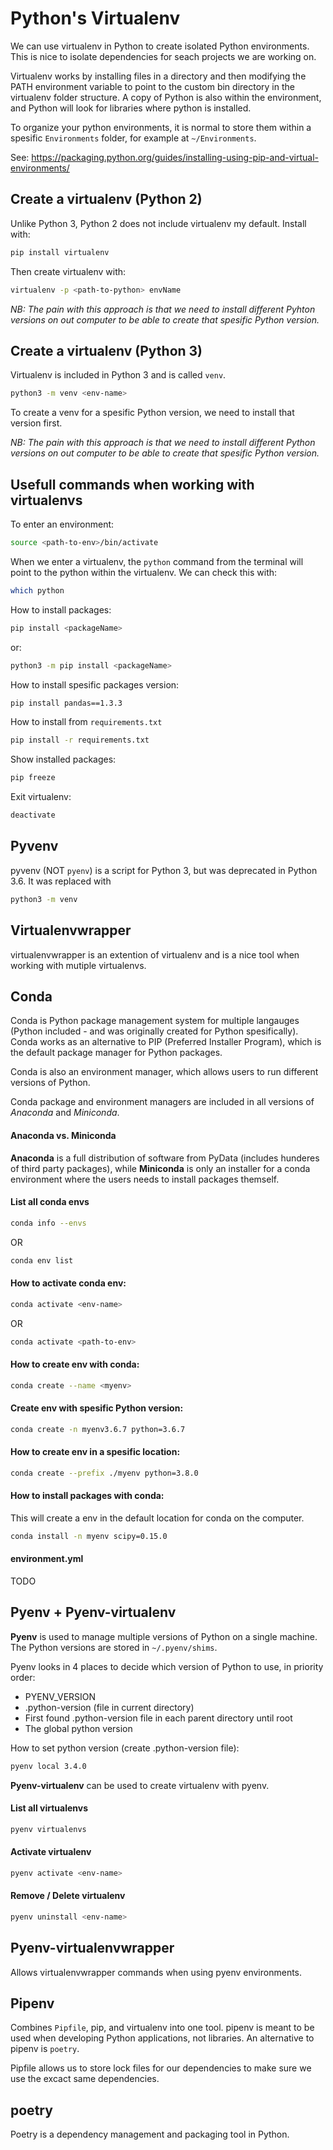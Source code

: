 
# Python's Virtualenv
We can use virtualenv in Python to create isolated Python environments. This is nice to isolate dependencies for seach projects we are working on.

Virtualenv works by installing files in a directory and then modifying the PATH environment variable to point to the custom bin directory in the virtualenv folder structure. A copy of Python is also within the environment, and Python will look for libraries where python is installed. 

To organize your python environments, it is normal to store them within a spesific `Environments` folder, for example at `~/Environments`.

See: https://packaging.python.org/guides/installing-using-pip-and-virtual-environments/



## Create a virtualenv (Python 2)
Unlike Python 3, Python 2 does not include virtualenv my default. Install with:
```bash
pip install virtualenv
```

Then create virtualenv with:
```bash
virtualenv -p <path-to-python> envName
```

*NB: The pain with this approach is that we need to install different Pyhton versions on out computer to be able to create that spesific Python version.*



## Create a virtualenv (Python 3)
Virtualenv is included in Python 3 and is called `venv`.
```bash
python3 -m venv <env-name>
```

To create a venv for a spesific Python version, we need to install that version first.

*NB: The pain with this approach is that we need to install different Python versions on out computer to be able to create that spesific Python version.*



## Usefull commands when working with virtualenvs
To enter an environment:
```bash
source <path-to-env>/bin/activate
```

When we enter a virtualenv, the `python` command from the terminal will point to the python within the virtualenv. We can check this with:
```bash
which python
```

How to install packages:
```bash
pip install <packageName>
```
or:
```bash
python3 -m pip install <packageName>
```

How to install spesific packages version:
```bash
pip install pandas==1.3.3
```

How to install from `requirements.txt`
```bash
pip install -r requirements.txt
```

Show installed packages:
```bash
pip freeze
```

Exit virtualenv:
```bash
deactivate
```



## Pyvenv
pyvenv (NOT `pyenv`) is a script for Python 3, but was deprecated in Python 3.6. It was replaced with
```bash
python3 -m venv
```



## Virtualenvwrapper
virtualenvwrapper is an extention of virtualenv and is a nice tool when working with mutiple virtualenvs. 



## Conda
Conda is Python package management system for multiple langauges (Python included - and was originally created for Python spesifically). Conda works as an alternative to PIP (Preferred Installer Program), which is the default package manager for Python packages.

Conda is also an environment manager, which allows users to run different versions of Python. 

Conda package and environment managers are included in all versions of *Anaconda* and *Miniconda*. 

#### Anaconda vs. Miniconda
**Anaconda** is a full distribution of software from PyData (includes hunderes of third party packages), while **Miniconda** is only an installer for a conda environment where the users needs to install packages themself. 

#### List all conda envs
```bash
conda info --envs
```
OR
```bash
conda env list
```

#### How to activate conda env:
```bash
conda activate <env-name>
```
OR
```bash
conda activate <path-to-env>
```

#### How to create env with conda:
```bash
conda create --name <myenv>
```

#### Create env with spesific Python version:
```bash
conda create -n myenv3.6.7 python=3.6.7
```

#### How to create env in a spesific location:
```bash
conda create --prefix ./myenv python=3.8.0
```

#### How to install packages with conda:
This will create a env in the default location for conda on the computer.
```bash
conda install -n myenv scipy=0.15.0
```

#### environment.yml
TODO



## Pyenv + Pyenv-virtualenv
**Pyenv** is used to manage multiple versions of Python on a single machine. The Python versions are stored in `~/.pyenv/shims`. 

Pyenv looks in 4 places to decide which version of Python to use, in priority order:
* PYENV_VERSION
* .python-version (file in current directory)
* First found .python-version file in each parent directory until root
* The global python version

How to set python version (create .python-version file):
```bash
pyenv local 3.4.0
```

**Pyenv-virtualenv** can be used to create virtualenv with pyenv. 

#### List all virtualenvs
```bash
pyenv virtualenvs
```

#### Activate virtualenv
```bash
pyenv activate <env-name>
```

#### Remove / Delete virtualenv
```bash
pyenv uninstall <env-name>
```



## Pyenv-virtualenvwrapper
Allows virtualenvwrapper commands when using pyenv environments. 


## Pipenv
Combines `Pipfile`, pip, and virtualenv into one tool. pipenv is meant to be used when developing Python applications, not libraries. An alternative to pipenv is `poetry`.

Pipfile allows us to store lock files for our dependencies to make sure we use the excact same dependencies. 

## poetry
Poetry is a dependency management and packaging tool in Python.
